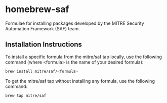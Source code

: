 # homebrew-saf
Formulae for installing packages developed by the MITRE Security Automation Framework (SAF) team.

## Installation Instructions

To install a specific formula from the mitre/saf tap locally, use the following command (where \<formula> is the name of your desired formula):
```bash
brew install mitre/saf/<formula>
```


To get the mitre/saf tap without installing any formula, use the following command:
```bash
brew tap mitre/saf
```

